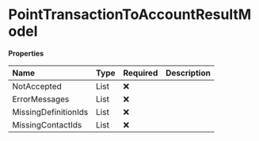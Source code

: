 # PointTransactionToAccountResultModel

**Properties**

| Name                 | Type                            | Required | Description |
| :------------------- | :------------------------------ | :------- | :---------- |
| NotAccepted          | List<PointTransactionToAccount> | ❌       |             |
| ErrorMessages        | List<string>                    | ❌       |             |
| MissingDefinitionIds | List<long>                      | ❌       |             |
| MissingContactIds    | List<string>                    | ❌       |             |

<!-- This file was generated by liblab | https://liblab.com/ -->
